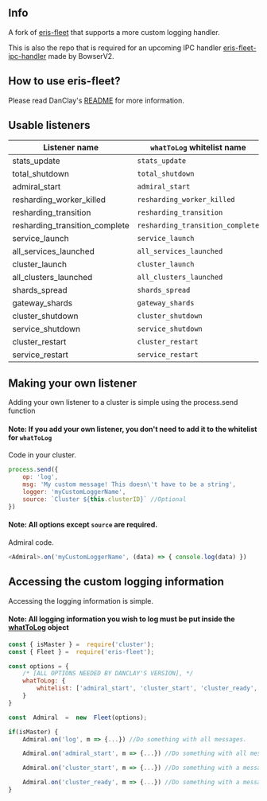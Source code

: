 ## Info
A fork of [eris-fleet](https://github.com/danclay/eris-fleet) that supports a more custom logging handler.

This is also the repo that is required for an upcoming IPC handler [eris-fleet-ipc-handler](https://github.com/BowserV2/eris-fleet-ipc-handler) made by BowserV2.

## How to use eris-fleet?
Please read DanClay's [README](https://github.com/danclay/eris-fleet/blob/master/README.md) for more information. 

## Usable listeners
Listener name|  `whatToLog` whitelist name
--|--
stats_update | `stats_update`
total_shutdown | `total_shutdown`
admiral_start | `admiral_start`
resharding_worker_killed | `resharding_worker_killed`
resharding_transition | `resharding_transition`
resharding_transition_complete | `resharding_transition_complete`
service_launch | `service_launch`
all_services_launched | `all_services_launched`
cluster_launch | `cluster_launch`
all_clusters_launched | `all_clusters_launched`
shards_spread | `shards_spread`
gateway_shards | `gateway_shards`
cluster_shutdown | `cluster_shutdown`
service_shutdown | `service_shutdown`
cluster_restart | `cluster_restart`
service_restart | `service_restart`

## Making your own listener
Adding your own listener to a cluster is simple using the process.send function

#### **Note**: If you add your own listener, you don't need to add it to the whitelist for `whatToLog`

Code in your cluster.
```js
process.send({
	op: 'log',
	msg: 'My custom message! This doesn\'t have to be a string',
	logger: 'myCustomLoggerName',
	source: `Cluster ${this.clusterID}` //Optional
})
```
#### **Note**: All options except `source` are required.

Admiral code.
```js
<Admiral>.on('myCustomLoggerName', (data) => { console.log(data) })
```
 
## Accessing the custom logging information
Accessing the logging information is simple.

#### **Note**: All logging information you wish to log must be put inside the [whatToLog](https://github.com/danclay/eris-fleet/blob/master/README.md#choose-what-to-log) object


```js
const { isMaster } =  require('cluster');
const { Fleet } =  require('eris-fleet');

const options = {
	/* [ALL OPTIONS NEEDED BY DANCLAY'S VERSION], */
	whatToLog: {
		whitelist: ['admiral_start', 'cluster_start', 'cluster_ready', ...]
	}
}

const  Admiral  =  new  Fleet(options);

if(isMaster) {
    Admiral.on('log', m => {...}) //Do something with all messages.

    Admiral.on('admiral_start', m => {...}) //Do something with all messages from admiral startup

    Admiral.on('cluster_start', m => {...}) //Do something with a message when a cluster starts

    Admiral.on('cluster_ready', m => {...}) //Do something with a message when a cluster readies
}
```